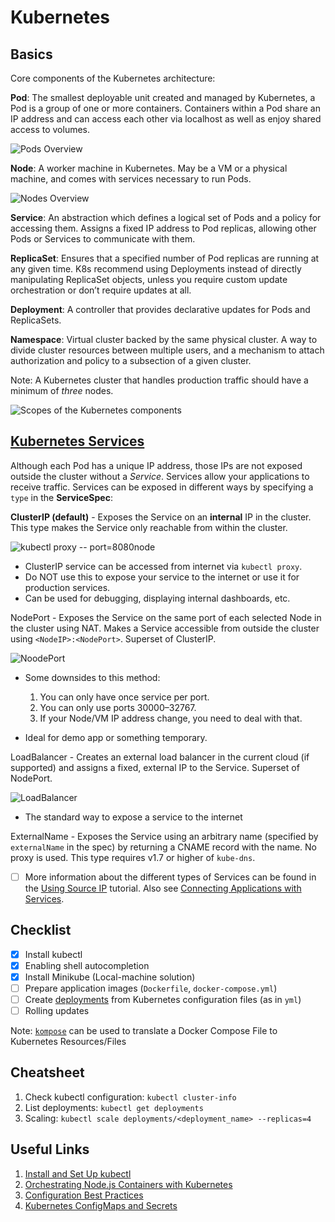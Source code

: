 # Kubernetes

## Basics

Core components of the Kubernetes architecture:

**Pod**: The smallest deployable unit created and managed by Kubernetes, a Pod is a group of one or more containers. Containers within a Pod share an IP address and can access each other via localhost as well as enjoy shared access to volumes.

![Pods Overview](images/pods.svg)

**Node**: A worker machine in Kubernetes. May be a VM or a physical machine, and comes with services necessary to run Pods.

![Nodes Overview](images/nodes.svg)

**Service**: An abstraction which defines a logical set of Pods and a policy for accessing them. Assigns a fixed IP address to Pod replicas, allowing other Pods or Services to communicate with them.

**ReplicaSet**: Ensures that a specified number of Pod replicas are running at any given time. K8s recommend using Deployments instead of directly manipulating ReplicaSet objects, unless you require custom update orchestration or don’t require updates at all.

**Deployment**: A controller that provides declarative updates for Pods and ReplicaSets.

**Namespace**: Virtual cluster backed by the same physical cluster. A way to divide cluster resources between multiple users, and a mechanism to attach authorization and policy to a subsection of a given cluster.

Note: A Kubernetes cluster that handles production traffic should have a minimum of _three_ nodes.

![Scopes of the Kubernetes components](images/Kubernetes-Relationships.png)

## [Kubernetes Services](https://kubernetes.io/docs/tutorials/kubernetes-basics/expose/expose-intro/)

Although each Pod has a unique IP address, those IPs are not exposed outside the cluster without a _Service_. Services allow your applications to receive traffic. Services can be exposed in different ways by specifying a `type` in the **ServiceSpec**:

**ClusterIP (default)** - Exposes the Service on an **internal** IP in the cluster. This type makes the Service only reachable from within the cluster.

![kubectl proxy -- port=8080](images/proxy.png)node

- ClusterIP service can be accessed from internet via `kubectl proxy`.
- Do NOT use this to expose your service to the internet or use it for production services.
- Can be used for debugging, displaying internal dashboards, etc.

NodePort - Exposes the Service on the same port of each selected Node in the cluster using NAT. Makes a Service accessible from outside the cluster using `<NodeIP>:<NodePort>`. Superset of ClusterIP.

![NoodePort](images/nodeport.png)

- Some downsides to this method:

  1. You can only have once service per port.
  2. You can only use ports 30000–32767.
  3. If your Node/VM IP address change, you need to deal with that.

- Ideal for demo app or something temporary.

LoadBalancer - Creates an external load balancer in the current cloud (if supported) and assigns a fixed, external IP to the Service. Superset of NodePort.

![LoadBalancer](images/lb.png)

- The standard way to expose a service to the internet

ExternalName - Exposes the Service using an arbitrary name (specified by `externalName` in the spec) by returning a CNAME record with the name. No proxy is used. This type requires v1.7 or higher of `kube-dns`.

- [ ] More information about the different types of Services can be found in the [Using Source IP](https://kubernetes.io/docs/tutorials/services/source-ip/) tutorial. Also see [Connecting Applications with Services](https://kubernetes.io/docs/concepts/services-networking/connect-applications-service/).

## Checklist

- [X] Install kubectl
- [X] Enabling shell autocompletion
- [X] Install Minikube (Local-machine solution)
- [ ] Prepare application images (`Dockerfile`, `docker-compose.yml`)
- [ ] Create [deployments](https://kubernetes.io/docs/concepts/workloads/controllers/deployment/#creating-a-deployment) from Kubernetes configuration files (as in `yml`)
- [ ] Rolling updates

Note: [`kompose`](https://kubernetes.io/docs/tasks/configure-pod-container/translate-compose-kubernetes/) can be used to translate a Docker Compose File to Kubernetes Resources/Files

## Cheatsheet

1. Check kubectl configuration: `kubectl cluster-info`
2. List deployments: `kubectl get deployments`
3. Scaling: `kubectl scale deployments/<deployment_name> --replicas=4`

## Useful Links

1. [Install and Set Up kubectl](https://kubernetes.io/docs/tasks/tools/install-kubectl/)
1. [Orchestrating Node.js Containers with Kubernetes](https://nodesource.com/blog/orchestrating-nodejs-containers-with-kubernetes/)
1. [Configuration Best Practices](https://kubernetes.io/docs/concepts/configuration/)
1. [Kubernetes ConfigMaps and Secrets](https://medium.com/google-cloud/kubernetes-configmaps-and-secrets-68d061f7ab5b)